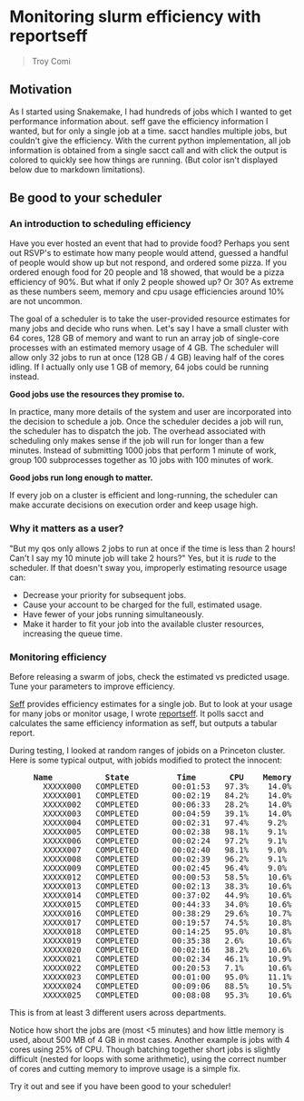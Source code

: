# Monitoring slurm efficiency with reportseff
> Troy Comi

## Motivation
As I started using Snakemake, I had hundreds of jobs which I wanted to get
performance information about. seff gave the efficiency information I wanted,
but for only a single job at a time.  sacct handles multiple jobs, but couldn't
give the efficiency.  With the current python implementation,
all job information is obtained from a single
sacct call and with click the output is colored to quickly see how things are
running. (But color isn't displayed below due to markdown limitations).

## Be good to your scheduler

### An introduction to scheduling efficiency
Have you ever hosted an event that had to provide food?  Perhaps you sent out
RSVP's to estimate how many people would attend, guessed a handful of people
would show up but not respond, and ordered some pizza.  If you ordered enough
food for 20 people and 18 showed, that would be a pizza efficiency of 90%.
But what if only 2 people showed up? Or 30?  As extreme as these numbers seem,
memory and cpu usage efficiencies around 10% are not uncommon.

The goal of a scheduler is to take the user-provided resource
estimates for many jobs and decide who runs when.  Let's say I have a small
cluster with 64 cores, 128 GB of memory and want to run an array job of
single-core processes with an estimated memory usage of 4 GB.  The scheduler
will allow only 32 jobs to run at once (128 GB / 4 GB) leaving half of the
cores idling.  If I actually only use 1 GB of memory, 64 jobs could be running
instead.

**Good jobs use the resources they promise to.**

In practice, many more details of the system and user are incorporated into
the decision to schedule a job.  Once the scheduler decides a job will run,
the scheduler has to dispatch the job.  The overhead associated with scheduling
only makes sense if the job will run for longer than a few minutes. Instead of
submitting 1000 jobs that perform 1 minute of work, group 100 subprocesses
together as 10 jobs with 100 minutes of work.

**Good jobs run long enough to matter.**

If every job on a cluster is efficient and long-running, the scheduler can
make accurate decisions on execution order and keep usage high.

### Why it matters as a user?
"But my qos only allows 2 jobs to run at once if the time
is less than 2 hours!  Can't I say my 10 minute job will take 2 hours?" Yes,
but it is *rude* to the scheduler.  If that doesn't sway you, improperly 
estimating resource usage can:
- Decrease your priority for subsequent jobs.
- Cause your account to be charged for the full, estimated usage.
- Have fewer of your jobs running simultaneously.
- Make it harder to fit your job into the available cluster resources, 
increasing the queue time.

### Monitoring efficiency
Before releasing a swarm of jobs, check the estimated vs predicted usage.
Tune your parameters to improve efficiency. 

[Seff](https://github.com/SchedMD/slurm/tree/master/contribs/seff) provides
efficiency estimates for a single job.  But to look at your usage
for many jobs or monitor usage, I wrote
[reportseff](https://github.com/troycomi/reportseff). It polls sacct
and calculates the same efficiency information as seff, but outputs
a tabular report. 

During testing, I looked at random ranges of jobids on a Princeton cluster.
Here is some typical output, with jobids modified to protect the innocent:

<pre><b>     Name           State          Time       CPU    Memory</b>
       XXXXX000   COMPLETED       00:01:53   97.3%    14.0%
       XXXXX001   COMPLETED       00:02:19   84.2%    14.0%
       XXXXX002   COMPLETED       00:06:33   28.2%    14.0%
       XXXXX003   COMPLETED       00:04:59   39.1%    14.0%
       XXXXX004   COMPLETED       00:02:31   97.4%    9.2%
       XXXXX005   COMPLETED       00:02:38   98.1%    9.1%
       XXXXX006   COMPLETED       00:02:24   97.2%    9.1%
       XXXXX007   COMPLETED       00:02:40   98.1%    9.0%
       XXXXX008   COMPLETED       00:02:39   96.2%    9.1%
       XXXXX009   COMPLETED       00:02:45   96.4%    9.0%
       XXXXX012   COMPLETED       00:00:53   58.5%    10.6%
       XXXXX013   COMPLETED       00:02:13   38.3%    10.6%
       XXXXX014   COMPLETED       00:37:02   44.9%    10.6%
       XXXXX015   COMPLETED       00:44:33   34.0%    10.6%
       XXXXX016   COMPLETED       00:38:29   29.6%    10.7%
       XXXXX017   COMPLETED       00:19:57   74.5%    10.8%
       XXXXX018   COMPLETED       00:14:25   95.0%    10.8%
       XXXXX019   COMPLETED       00:35:38   2.6%     10.6%
       XXXXX020   COMPLETED       00:02:16   38.2%    10.6%
       XXXXX021   COMPLETED       00:02:34   46.1%    10.9%
       XXXXX022   COMPLETED       00:20:53   7.1%     10.6%
       XXXXX023   COMPLETED       00:01:00   95.0%    11.1%
       XXXXX024   COMPLETED       00:09:06   88.5%    10.5%
       XXXXX025   COMPLETED       00:08:08   95.3%    10.6%
</pre>

This is from at least 3 different users across departments.

Notice how short the jobs are (most <5 minutes) and how little memory is used,
about 500 MB of 4 GB in most cases.  Another example is jobs with 4 cores using
25% of CPU.  Though batching together short jobs is slightly difficult (nested
for loops with some arithmetic), using the correct number of cores and cutting
memory to improve usage is a simple fix.

Try it out and see if you have been good to your scheduler!
